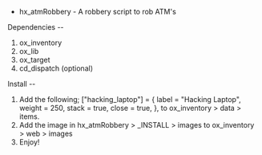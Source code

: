 - hx_atmRobbery -
A robbery script to rob ATM's

Dependencies --
1. ox_inventory
2. ox_lib
3. ox_target
4. cd_dispatch (optional)

Install --
1. Add the following;
	["hacking_laptop"] = {
		label = "Hacking Laptop",
		weight = 250,
		stack = true,
		close = true,
	},
to ox_inventory > data > items.
2. Add the image in hx_atmRobbery > _INSTALL > images to ox_inventory > web > images
3. Enjoy!

